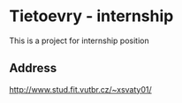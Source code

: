 # Tietoevry - internship
This is a project for internship position

## Address
http://www.stud.fit.vutbr.cz/~xsvaty01/
